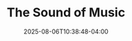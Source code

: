 ---
title: The Sound of Music
Theatre: Greenlight Theatre
Venue: Riverside Church at Park and King
Season: 
date: 2025-08-06T10:38:48-04:00
opening_date: 2025-08-07
closing_date: 2025-08-16
showtimes:
  - 2025-08-07 19:00:00
  - 2025-08-08 19:00:00
  - 2025-08-09 19:00:00
  - 2025-08-14 19:00:00
  - 2025-08-15 19:00:00
  - 2025-08-16 19:00:00
featured_image: 2025-The-Sound-of-Music.webp
featured_image_alt: 
featured_image_caption: 
featured_image_attr: 
featured_image_attr_link: 
program:
Website: 
Tickets: https://www.greenlighttheatreco.com/jaxonstage
show_details: 
cast:
- Maria Rainer: Sydney Wissinger
- Captain Georg von Trapp: Jack Davis
- Max Detweiler:  Elijah Simms
crew:
orchestra:
genres: 
Description: |
  Loosely based on the true story of the Von Trapp Family Singers, the beloved musical follows Maria Rainer, who becomes a governess to the seven children of a widowed naval commander in Austria just as the Nazi party is coming into power. 

  The original Broadway production in 1959 was built around Mary Martin's performance as Maria, but the musical is known best to most from its 1965 film adaptation starring Julie Andrews, which has become a beloved classic.
---
